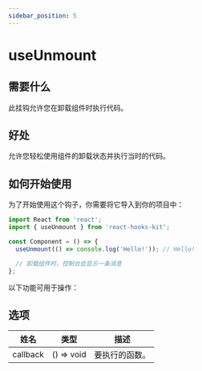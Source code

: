 ```yaml
---
sidebar_position: 5
---
```


# useUnmount

## 需要什么

此挂钩允许您在卸载组件时执行代码。

## 好处

允许您轻松使用组件的卸载状态并执行当时的代码。

## 如何开始使用

为了开始使用这个钩子，你需要将它导入到你的项目中：

```jsx
import React from 'react';
import { useUnmount } from 'react-hooks-kit';

const Component = () => {
  useUnmount(() => console.log('Hello!')); // Hello!

  // 卸载组件时，控制台会显示一条消息
};
```

以下功能可用于操作：

## 选项

| 姓名 | 类型 | 描述 |
| :---: | :---: | :---: |
| callback | () => void | 要执行的函数。 |
